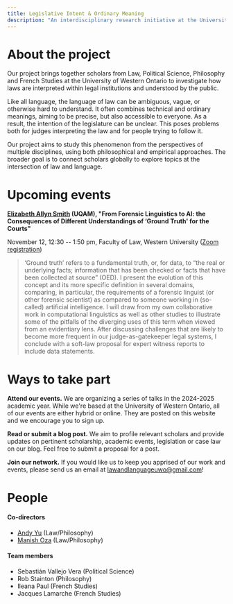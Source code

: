 ```yaml
---
title: Legislative Intent & Ordinary Meaning
description: "An interdisciplinary research initiative at the University of Western Ontario"
---
```


# About the project
Our project brings together scholars from Law, Political Science, Philosophy and French Studies at the University of Western Ontario to investigate how laws are interpreted within legal institutions and understood by the public. 

Like all language, the language of law can be ambiguous, vague, or otherwise hard to understand. It often combines technical and ordinary meanings, aiming to be precise, but also accessible to everyone. As a result, the intention of the legislature can be unclear. This poses problems both for judges interpreting the law and for people trying to follow it.

Our project aims to study this phenomenon from the perspectives of multiple disciplines, using both philosophical and empirical approaches. The broader goal is to connect scholars globally to explore topics at the intersection of law and language. 

# Upcoming events

**[Elizabeth Allyn Smith](https://eallynsmith.wordpress.com/) (UQAM), "From Forensic Linguistics to AI: the Consequences of Different Understandings of ‘Ground Truth' for the Courts"**

November 12, 12:30 -- 1:50 pm, Faculty of Law, Western University ([Zoom registration](https://westernuniversity.zoom.us/meeting/register/tJUpduqhqjIsGNcvlB6QlIuR_OB0cqzv5LTG))

> ‘Ground truth’ refers to a fundamental truth, or, for data, to “the real or underlying facts; information that has been checked or facts that have been collected at source” (OED). I present the evolution of this concept and its more specific definition in several domains, comparing, in particular, the requirements of a forensic linguist (or other forensic scientist) as compared to someone working in (so-called) artificial intelligence. I will draw from my own collaborative work in computational linguistics as well as other studies to illustrate some of the pitfalls of the diverging uses of this term when viewed from an evidentiary lens. After discussing challenges that are likely to become more frequent in our judge-as-gatekeeper legal systems, I conclude with a soft-law proposal for expert witness reports to include data statements.


# Ways to take part
**Attend our events.** We are organizing a series of talks in the 2024-2025 academic year. While we're based at the University of Western Ontario, all of our events are either hybrid or online. They are posted on this website and we encourage you to sign up.

**Read or submit a blog post.** We aim to profile relevant scholars and provide updates on pertinent scholarship, academic events, legislation or case law on our blog. Feel free to submit a proposal for a post.

**Join our network.** If you would like us to keep you apprised of our work and events, please send us an email at <lawandlanguageuwo@gmail.com>! 

# People

#### Co-directors

- [Andy Yu](https://andydfyu.com/) (Law/Philosophy)
- [Manish Oza](http://www.manishoza.ca/) (Law/Philosophy)

#### Team members

- Sebastián Vallejo Vera (Political Science)
- Rob Stainton (Philosophy)
- Ileana Paul (French Studies)
- Jacques Lamarche (French Studies)